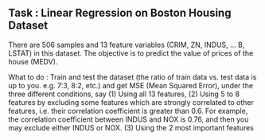 ## Task : Linear Regression on Boston Housing Dataset

There are 506 samples and 13 feature variables (CRIM, ZN, INDUS, ... B, LSTAT) in this dataset. The objective is to predict the value of prices of the house (MEDV). 

What to do : Train and test the dataset (the ratio of train data vs. test data is up to you. e.g. 7:3, 8:2, etc.) and get MSE (Mean Squared Error), under the three different conditions, say (1) Using all 13 features, (2) Using 5 to 8 features by excluding some features which are strongly correlated to other features, i.e. their correlation coefficient is greater than 0.6. For example, the correlation coefficient between INDUS and NOX is 0.76, and then you may exclude either INDUS or NOX. (3) Using the 2 most important features 
